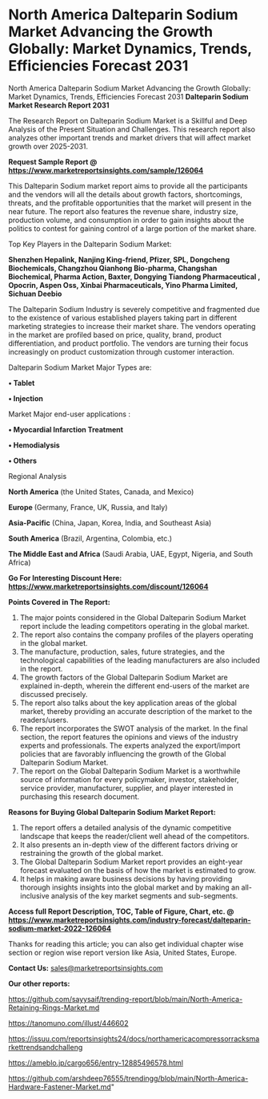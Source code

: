 # North America Dalteparin Sodium Market Advancing the Growth Globally: Market Dynamics, Trends, Efficiencies Forecast 2031
North America Dalteparin Sodium Market Advancing the Growth Globally: Market Dynamics, Trends, Efficiencies Forecast 2031
<strong>Dalteparin Sodium Market Research Report 2031</strong>

The Research Report on Dalteparin Sodium Market is a Skillful and Deep Analysis of the Present Situation and Challenges. This research report also analyzes other important trends and market drivers that will affect market growth over 2025-2031.

<strong>Request Sample Report @ <a href=https://www.marketreportsinsights.com/sample/126064>https://www.marketreportsinsights.com/sample/126064</a></strong>

This Dalteparin Sodium market report aims to provide all the participants and the vendors will all the details about growth factors, shortcomings, threats, and the profitable opportunities that the market will present in the near future. The report also features the revenue share, industry size, production volume, and consumption in order to gain insights about the politics to contest for gaining control of a large portion of the market share.

Top Key Players in the Dalteparin Sodium Market:

<strong>Shenzhen Hepalink, Nanjing King-friend, Pfizer, SPL, Dongcheng Biochemicals, Changzhou Qianhong Bio-pharma, Changshan Biochemical, Pharma Action, Baxter, Dongying Tiandong Pharmaceutical , Opocrin, Aspen Oss, Xinbai Pharmaceuticals, Yino Pharma Limited, Sichuan Deebio</strong>

The Dalteparin Sodium Industry is severely competitive and fragmented due to the existence of various established players taking part in different marketing strategies to increase their market share. The vendors operating in the market are profiled based on price, quality, brand, product differentiation, and product portfolio. The vendors are turning their focus increasingly on product customization through customer interaction.

Dalteparin Sodium Market Major Types are:

<strong>• Tablet

• Injection</strong>

Market Major end-user applications :

<strong>• Myocardial Infarction Treatment

• Hemodialysis

• Others</strong>

Regional Analysis

</u><strong><b>North America</b></strong> (the United States, Canada, and Mexico)

<strong><b>Europe </b></strong>(Germany, France, UK, Russia, and Italy)

<strong><b>Asia-Pacific</b></strong> (China, Japan, Korea, India, and Southeast Asia)

<strong><b>South America</b></strong> (Brazil, Argentina, Colombia, etc.)

<strong><b>The Middle East and Africa</b></strong> (Saudi Arabia, UAE, Egypt, Nigeria, and South Africa)

<strong>Go For Interesting Discount Here: <a href=https://www.marketreportsinsights.com/discount/126064>https://www.marketreportsinsights.com/discount/126064</a></strong>

<strong>Points Covered in The Report:</strong>
<ol>
  <li>The major points considered in the Global Dalteparin Sodium Market report include the leading competitors operating in the global market.</li>
  <li>The report also contains the company profiles of the players operating in the global market.</li>
  <li>The manufacture, production, sales, future strategies, and the technological capabilities of the leading manufacturers are also included in the report.</li>
  <li>The growth factors of the Global Dalteparin Sodium Market are explained in-depth, wherein the different end-users of the market are discussed precisely.</li>
  <li>The report also talks about the key application areas of the global market, thereby providing an accurate description of the market to the readers/users.</li>
  <li>The report incorporates the SWOT analysis of the market. In the final section, the report features the opinions and views of the industry experts and professionals. The experts analyzed the export/import policies that are favorably influencing the growth of the Global Dalteparin Sodium Market.</li>
  <li>The report on the Global Dalteparin Sodium Market is a worthwhile source of information for every policymaker, investor, stakeholder, service provider, manufacturer, supplier, and player interested in purchasing this research document.</li>
</ol>
<strong>Reasons for Buying Global Dalteparin Sodium Market Report:</strong>

<ol>
  <li>The report offers a detailed analysis of the dynamic competitive landscape that keeps the reader/client well ahead of the competitors.</li>
  <li>It also presents an in-depth view of the different factors driving or restraining the growth of the global market.</li>
  <li>The Global Dalteparin Sodium Market report provides an eight-year forecast evaluated on the basis of how the market is estimated to grow.</li>
  <li>It helps in making aware business decisions by having providing thorough insights insights into the global market and by making an all-inclusive analysis of the key market segments and sub-segments.</li>
</ol>
<strong>Access full Report Description, TOC, Table of Figure, Chart, etc. @ <a href=https://www.marketreportsinsights.com/industry-forecast/dalteparin-sodium-market-2022-126064>https://www.marketreportsinsights.com/industry-forecast/dalteparin-sodium-market-2022-126064</a></strong>


Thanks for reading this article; you can also get individual chapter wise section or region wise report version like Asia, United States, Europe.

<strong>Contact Us:</strong>
sales@marketreportsinsights.com

<strong>Our other reports:</strong>

<a href=https://github.com/sayysaif/trending-report/blob/main/North-America-Retaining-Rings-Market.md>https://github.com/sayysaif/trending-report/blob/main/North-America-Retaining-Rings-Market.md</a>

<a href=https://tanomuno.com/illust/446602>https://tanomuno.com/illust/446602</a>

<a href=https://issuu.com/reportsinsights24/docs/northamericacompressorracksmarkettrendsandchalleng>https://issuu.com/reportsinsights24/docs/northamericacompressorracksmarkettrendsandchalleng</a>

<a href=https://ameblo.jp/cargo656/entry-12885496578.html>https://ameblo.jp/cargo656/entry-12885496578.html</a>

<a href=https://github.com/arshdeep76555/trendingg/blob/main/North-America-Hardware-Fastener-Market.md>https://github.com/arshdeep76555/trendingg/blob/main/North-America-Hardware-Fastener-Market.md</a>"
